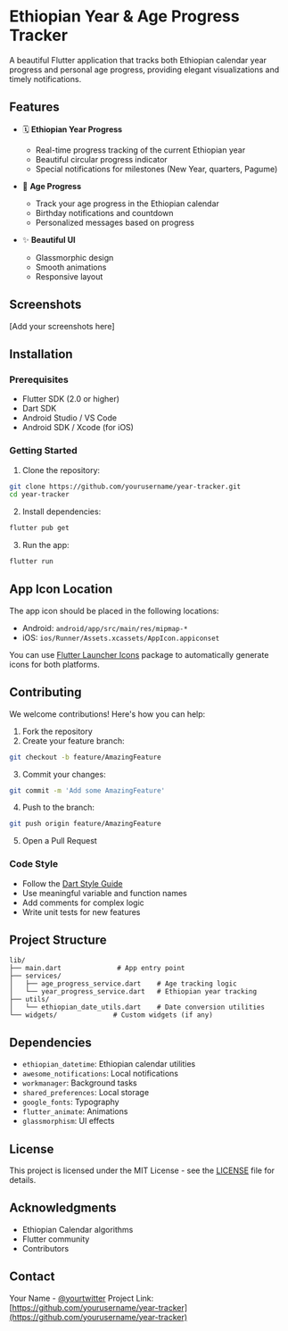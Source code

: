 # Ethiopian Year & Age Progress Tracker

A beautiful Flutter application that tracks both Ethiopian calendar year progress and personal age progress, providing elegant visualizations and timely notifications.

## Features

- 🗓️ **Ethiopian Year Progress**
  - Real-time progress tracking of the current Ethiopian year
  - Beautiful circular progress indicator
  - Special notifications for milestones (New Year, quarters, Pagume)

- 🎂 **Age Progress**
  - Track your age progress in the Ethiopian calendar
  - Birthday notifications and countdown
  - Personalized messages based on progress

- ✨ **Beautiful UI**
  - Glassmorphic design
  - Smooth animations
  - Responsive layout

## Screenshots

[Add your screenshots here]

## Installation

### Prerequisites
- Flutter SDK (2.0 or higher)
- Dart SDK
- Android Studio / VS Code
- Android SDK / Xcode (for iOS)

### Getting Started

1. Clone the repository:
```bash
git clone https://github.com/yourusername/year-tracker.git
cd year-tracker
```

2. Install dependencies:
```bash
flutter pub get
```

3. Run the app:
```bash
flutter run
```

## App Icon Location

The app icon should be placed in the following locations:

- Android: `android/app/src/main/res/mipmap-*`
- iOS: `ios/Runner/Assets.xcassets/AppIcon.appiconset`

You can use [Flutter Launcher Icons](https://pub.dev/packages/flutter_launcher_icons) package to automatically generate icons for both platforms.

## Contributing

We welcome contributions! Here's how you can help:

1. Fork the repository
2. Create your feature branch:
```bash
git checkout -b feature/AmazingFeature
```
3. Commit your changes:
```bash
git commit -m 'Add some AmazingFeature'
```
4. Push to the branch:
```bash
git push origin feature/AmazingFeature
```
5. Open a Pull Request

### Code Style

- Follow the [Dart Style Guide](https://dart.dev/guides/language/effective-dart/style)
- Use meaningful variable and function names
- Add comments for complex logic
- Write unit tests for new features

## Project Structure

```
lib/
├── main.dart              # App entry point
├── services/
│   ├── age_progress_service.dart    # Age tracking logic
│   └── year_progress_service.dart   # Ethiopian year tracking
├── utils/
│   └── ethiopian_date_utils.dart    # Date conversion utilities
└── widgets/              # Custom widgets (if any)
```

## Dependencies

- `ethiopian_datetime`: Ethiopian calendar utilities
- `awesome_notifications`: Local notifications
- `workmanager`: Background tasks
- `shared_preferences`: Local storage
- `google_fonts`: Typography
- `flutter_animate`: Animations
- `glassmorphism`: UI effects

## License

This project is licensed under the MIT License - see the [LICENSE](LICENSE) file for details.

## Acknowledgments

- Ethiopian Calendar algorithms
- Flutter community
- Contributors

## Contact

Your Name - [@yourtwitter](https://twitter.com/yourtwitter)
Project Link: [https://github.com/yourusername/year-tracker](https://github.com/yourusername/year-tracker) 